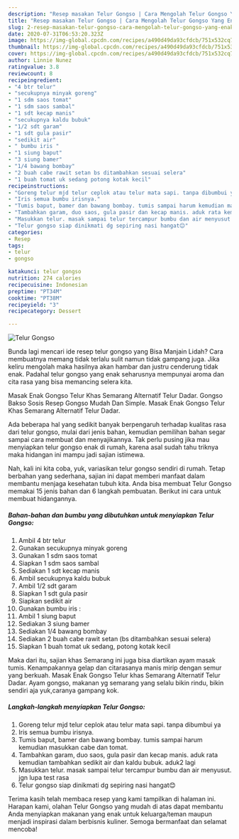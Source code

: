 ```yaml
---
description: "Resep masakan Telur Gongso | Cara Mengolah Telur Gongso Yang Enak dan Simpel"
title: "Resep masakan Telur Gongso | Cara Mengolah Telur Gongso Yang Enak dan Simpel"
slug: 2-resep-masakan-telur-gongso-cara-mengolah-telur-gongso-yang-enak-dan-simpel
date: 2020-07-31T06:53:20.323Z
image: https://img-global.cpcdn.com/recipes/a490d49da93cfdcb/751x532cq70/telur-gongso-foto-resep-utama.jpg
thumbnail: https://img-global.cpcdn.com/recipes/a490d49da93cfdcb/751x532cq70/telur-gongso-foto-resep-utama.jpg
cover: https://img-global.cpcdn.com/recipes/a490d49da93cfdcb/751x532cq70/telur-gongso-foto-resep-utama.jpg
author: Linnie Nunez
ratingvalue: 3.8
reviewcount: 8
recipeingredient:
- "4 btr telur"
- "secukupnya minyak goreng"
- "1 sdm saos tomat"
- "1 sdm saos sambal"
- "1 sdt kecap manis"
- "secukupnya kaldu bubuk"
- "1/2 sdt garam"
- "1 sdt gula pasir"
- "sedikit air"
- " bumbu iris "
- "1 siung baput"
- "3 siung bamer"
- "1/4 bawang bombay"
- "2 buah cabe rawit setan bs ditambahkan sesuai selera"
- "1 buah tomat uk sedang potong kotak kecil"
recipeinstructions:
- "Goreng telur mjd telur ceplok atau telur mata sapi. tanpa dibumbui ya"
- "Iris semua bumbu irisnya."
- "Tumis baput, bamer dan bawang bombay. tumis sampai harum kemudian masukkan cabe dan tomat."
- "Tambahkan garam, duo saos, gula pasir dan kecap manis. aduk rata kemudian tambahkan sedikit air dan kaldu bubuk. aduk2 lagi"
- "Masukkan telur. masak sampai telur tercampur bumbu dan air menyusut. jgn lupa test rasa"
- "Telur gongso siap dinikmati dg sepiring nasi hangat😊"
categories:
- Resep
tags:
- telur
- gongso

katakunci: telur gongso 
nutrition: 274 calories
recipecuisine: Indonesian
preptime: "PT34M"
cooktime: "PT38M"
recipeyield: "3"
recipecategory: Dessert

---
```



![Telur Gongso](https://img-global.cpcdn.com/recipes/a490d49da93cfdcb/751x532cq70/telur-gongso-foto-resep-utama.jpg)

Bunda lagi mencari ide resep telur gongso yang Bisa Manjain Lidah? Cara membuatnya memang tidak terlalu sulit namun tidak gampang juga. Jika keliru mengolah maka hasilnya akan hambar dan justru cenderung tidak enak. Padahal telur gongso yang enak seharusnya mempunyai aroma dan cita rasa yang bisa memancing selera kita.

Masak Enak Gongso Telur Khas Semarang Alternatif Telur Dadar. Gongso Bakso Sosis Resep Gongso Mudah Dan Simple. Masak Enak Gongso Telur Khas Semarang Alternatif Telur Dadar.

Ada beberapa hal yang sedikit banyak berpengaruh terhadap kualitas rasa dari telur gongso, mulai dari jenis bahan, kemudian pemilihan bahan segar sampai cara membuat dan menyajikannya. Tak perlu pusing jika mau menyiapkan telur gongso enak di rumah, karena asal sudah tahu triknya maka hidangan ini mampu jadi sajian istimewa.


Nah, kali ini kita coba, yuk, variasikan telur gongso sendiri di rumah. Tetap berbahan yang sederhana, sajian ini dapat memberi manfaat dalam membantu menjaga kesehatan tubuh kita. Anda bisa membuat Telur Gongso memakai 15 jenis bahan dan 6 langkah pembuatan. Berikut ini cara untuk membuat hidangannya.

<!--inarticleads1-->

##### Bahan-bahan dan bumbu yang dibutuhkan untuk menyiapkan Telur Gongso:

1. Ambil 4 btr telur
1. Gunakan secukupnya minyak goreng
1. Gunakan 1 sdm saos tomat
1. Siapkan 1 sdm saos sambal
1. Sediakan 1 sdt kecap manis
1. Ambil secukupnya kaldu bubuk
1. Ambil 1/2 sdt garam
1. Siapkan 1 sdt gula pasir
1. Siapkan sedikit air
1. Gunakan  bumbu iris :
1. Ambil 1 siung baput
1. Sediakan 3 siung bamer
1. Sediakan 1/4 bawang bombay
1. Sediakan 2 buah cabe rawit setan (bs ditambahkan sesuai selera)
1. Siapkan 1 buah tomat uk sedang, potong kotak kecil


Maka dari itu, sajian khas Semarang ini juga bisa diartikan ayam masak tumis. Kenampakannya gelap dan citarasanya manis mirip dengan semur yang berkuah. Masak Enak Gongso Telur khas Semarang Alternatif Telur Dadar. Ayam gongso, makanan yg semarang yang selalu bikin rindu, bikin sendiri aja yuk,caranya gampang kok. 

<!--inarticleads2-->

##### Langkah-langkah menyiapkan Telur Gongso:

1. Goreng telur mjd telur ceplok atau telur mata sapi. tanpa dibumbui ya
1. Iris semua bumbu irisnya.
1. Tumis baput, bamer dan bawang bombay. tumis sampai harum kemudian masukkan cabe dan tomat.
1. Tambahkan garam, duo saos, gula pasir dan kecap manis. aduk rata kemudian tambahkan sedikit air dan kaldu bubuk. aduk2 lagi
1. Masukkan telur. masak sampai telur tercampur bumbu dan air menyusut. jgn lupa test rasa
1. Telur gongso siap dinikmati dg sepiring nasi hangat😊




Terima kasih telah membaca resep yang kami tampilkan di halaman ini. Harapan kami, olahan Telur Gongso yang mudah di atas dapat membantu Anda menyiapkan makanan yang enak untuk keluarga/teman maupun menjadi inspirasi dalam berbisnis kuliner. Semoga bermanfaat dan selamat mencoba!

